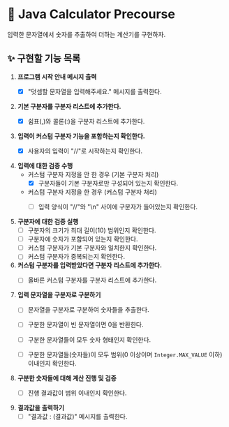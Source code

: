 # 🚀 Java Calculator Precourse

입력한 문자열에서 숫자를 추출하여 더하는 계산기를 구현하자.

## ✨ 구현할 기능 목록

1. **프로그램 시작 안내 메시지 출력**
    - [x] "덧셈할 문자열을 입력해주세요." 메시지를 출력한다.


2. **기본 구분자를 구분자 리스트에 추가한다.**
    - [x] 쉼표(,)와 콜론(:)을 구분자 리스트에 추가한다.


3. **입력이 커스텀 구분자 기능을 포함하는지 확인한다.**
    - [x] 사용자의 입력이 "//"로 시작하는지 확인한다.


4. **입력에 대한 검증 수행**
    - 커스텀 구분자 지정을 안 한 경우 (기본 구분자 처리)
        - [x] 구분자들이 기본 구분자로만 구성되어 있는지 확인한다.
    - 커스텀 구분자 지정을 한 경우 (커스텀 구분자 처리)
        - [ ] 입력 양식이 "//"와 "\n" 사이에 구분자가 들어있는지 확인한다.


5. **구분자에 대한 검증 실행**
    - [ ] 구분자의 크기가 최대 길이(10) 범위인지 확인한다.
    - [ ] 구분자에 숫자가 포함되어 있는지 확인한다.
    - [ ] 커스텀 구분자가 기본 구분자와 일치한지 확인한다.
    - [ ] 커스텀 구분자가 중복되는지 확인한다.

5. **커스텀 구분자를 입력받았다면 구분자 리스트에 추가한다.**
    - [ ] 올바른 커스텀 구분자를 구분자 리스트에 추가한다.


6. **입력 문자열을 구분자로 구분하기**
    - [ ] 문자열을 구분자로 구분하여 숫자들을 추출한다.
    - [ ] 구분한 문자열이 빈 문자열이면 0을 반환한다.
    - [ ] 구분한 문자열들이 모두 숫자 형태인지 확인한다.
    - [ ] 구분한 문자열들(숫자들)이 모두 범위(0 이상이며 `Integer.MAX_VALUE` 이하) 이내인지 확인한다.


7. **구분한 숫자들에 대해 계산 진행 및 검증**
    - [ ] 진행 결과값이 범위 이내인지 확인한다.


8. **결과값을 출력하기**
    - [ ] "결과값 : (결과값)" 메시지를 출력한다.
